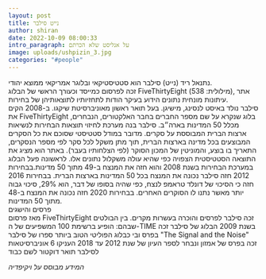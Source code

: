 ```yaml
---
layout: post
title: נייט סילבר
author: shiran
date: 2022-10-09 08:00:33
intro_paragraph: על אנליסט שלא הכרתם
image: uploads/ushpizin_3.jpg
categories: "#people"
---
```

נתנאל ריד (נייט) סילבר הוא סטטיסטיקאי ובלוגר אמריקאי ממוצא יהודי. <br>
זכה לפרסום כמייסד וכעורך הראשי של הבלוג FiveThirtyEight (מילולית: 538), אתר עיתונות מונחית נתונים הידוע בעיקר הודות לתחזיותיו לתוצאותיהן של בחירות.
<br>
סילבר נולד באיסט לנסינג, מישיגן. בעל תואר ראשון מאוניברסיטת שיקגו. ב-2008 הקים את FiveThirtyEight בלוג שנקרא על שם מספר החברים בחבר האלקטורים, הנבחרים, מכלל 50 המדינות בארה״ב. סילבר בנה מערכת לחיזוי תוצאות הבחירות לנשיאות ארצות הברית המבוססת על סקרים. מדובר במודל סטטיסטי שסוכם את כל הסקרים המבוצעים בכל מדינה בארצות הברית, תוך מתן משקל לכל סקר לפי מספר הנסקרים, התאריך בו בוצע, והמוניטין של המכון הסוקר (לפי הצלחותיו בעבר). באתר הוא מציג את התוצאה הסטטיסטית הצפויה כפי שהיא עולה משקלול נתונים אלו.
לראשונה פעל הבלוג במערכת הבחירות בשנת 2008 והוא חזה את המנצח ב-49 מתוך 50 מדינות.בבחירות 2012 חזה סילבר נכונה את המנצח בכל 50 המדינות בארצות הברית. בבחירות 2016 חזה כי הסיכוי של דונלד טראמפ לנצח, כפי שהיה בסופו של דבר, הוא 29%, סיכוי גבוה יותר מאשר נתנו לו הסוקרים האחרים. בבחירות 2020 חזה נכונה את המנצח ב-48 מתוך 50 המדינות.
 <br>
פרסים והישגים <br>
מאז פרסום FiveThirtyEight זכה סילבר לפרסים והוכרה בעשרות מקרים. בין הבולטים שבהם:
הופיע ברשימת 100 המשפיעים של ה-TIME בשנת 2009
הבלוג של סילבר זכה בפרס ובי כבלוג הפוליטי הטוב ביותר
ספרו של סילבר "The Signal and the Noise" זכה בפרס של אמזון ונבחר לספר העיון של שנת 2012
עד 2018 העניקו 6 אוניברסיטאות לסילבר תואר דוקטור לשם כבוד
 
*המידע מבוסס על ויקיפדיה*
